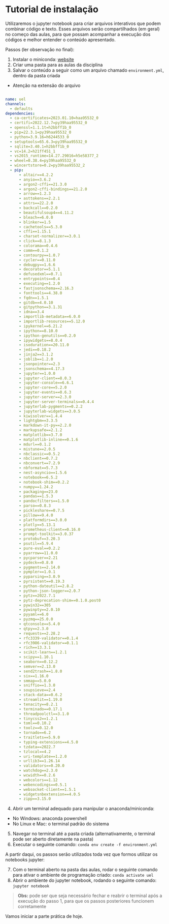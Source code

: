 # Tutorial de instalação

Utilizaremos o jupyter notebook para criar arquivos interativos que podem combinar código e texto. Esses arquivos serão compartilhados (em geral) no começo das aulas, para que possam acompanhar a execução dos códigos e melhor entender o conteúdo apresentado.

Passos (ler observação no final):

1. Instalar o miniconda: [website](https://docs.conda.io/en/latest/miniconda.html)
2. Criar uma pasta para as aulas da disciplina
3. Salvar o conteúdo a seguir como um arquivo chamado `environment.yml`, dentro da pasta criada
  - Atenção na extensão do arquivo

```yml

name: uel
channels:
  - defaults
dependencies:
  - ca-certificates=2023.01.10=haa95532_0
  - certifi=2022.12.7=py39haa95532_0
  - openssl=1.1.1t=h2bbff1b_0
  - pip=22.3.1=py39haa95532_0
  - python=3.9.16=h6244533_0
  - setuptools=65.6.3=py39haa95532_0
  - sqlite=3.40.1=h2bbff1b_0
  - vc=14.2=h21ff451_1
  - vs2015_runtime=14.27.29016=h5e58377_2
  - wheel=0.38.4=py39haa95532_0
  - wincertstore=0.2=py39haa95532_2
  - pip:
      - altair==4.2.2
      - anyio==3.6.2
      - argon2-cffi==21.3.0
      - argon2-cffi-bindings==21.2.0
      - arrow==1.2.3
      - asttokens==2.2.1
      - attrs==22.2.0
      - backcall==0.2.0
      - beautifulsoup4==4.11.2
      - bleach==6.0.0
      - blinker==1.5
      - cachetools==5.3.0
      - cffi==1.15.1
      - charset-normalizer==3.0.1
      - click==8.1.3
      - colorama==0.4.6
      - comm==0.1.2
      - contourpy==1.0.7
      - cycler==0.11.0
      - debugpy==1.6.6
      - decorator==5.1.1
      - defusedxml==0.7.1
      - entrypoints==0.4
      - executing==1.2.0
      - fastjsonschema==2.16.3
      - fonttools==4.38.0
      - fqdn==1.5.1
      - gitdb==4.0.10
      - gitpython==3.1.31
      - idna==3.4
      - importlib-metadata==6.0.0
      - importlib-resources==5.12.0
      - ipykernel==6.21.2
      - ipython==8.10.0
      - ipython-genutils==0.2.0
      - ipywidgets==8.0.4
      - isoduration==20.11.0
      - jedi==0.18.2
      - jinja2==3.1.2
      - joblib==1.2.0
      - jsonpointer==2.3
      - jsonschema==4.17.3
      - jupyter==1.0.0
      - jupyter-client==8.0.3
      - jupyter-console==6.6.1
      - jupyter-core==5.2.0
      - jupyter-events==0.6.3
      - jupyter-server==2.3.0
      - jupyter-server-terminals==0.4.4
      - jupyterlab-pygments==0.2.2
      - jupyterlab-widgets==3.0.5
      - kiwisolver==1.4.4
      - lightgbm==3.3.5
      - markdown-it-py==2.2.0
      - markupsafe==2.1.2
      - matplotlib==3.7.0
      - matplotlib-inline==0.1.6
      - mdurl==0.1.2
      - mistune==2.0.5
      - nbclassic==0.5.2
      - nbclient==0.7.2
      - nbconvert==7.2.9
      - nbformat==5.7.3
      - nest-asyncio==1.5.6
      - notebook==6.5.2
      - notebook-shim==0.2.2
      - numpy==1.24.2
      - packaging==23.0
      - pandas==1.5.3
      - pandocfilters==1.5.0
      - parso==0.8.3
      - pickleshare==0.7.5
      - pillow==9.4.0
      - platformdirs==3.0.0
      - plotly==5.13.1
      - prometheus-client==0.16.0
      - prompt-toolkit==3.0.37
      - protobuf==3.20.3
      - psutil==5.9.4
      - pure-eval==0.2.2
      - pyarrow==11.0.0
      - pycparser==2.21
      - pydeck==0.8.0
      - pygments==2.14.0
      - pympler==1.0.1
      - pyparsing==3.0.9
      - pyrsistent==0.19.3
      - python-dateutil==2.8.2
      - python-json-logger==2.0.7
      - pytz==2022.7.1
      - pytz-deprecation-shim==0.1.0.post0
      - pywin32==305
      - pywinpty==2.0.10
      - pyyaml==6.0
      - pyzmq==25.0.0
      - qtconsole==5.4.0
      - qtpy==2.3.0
      - requests==2.28.2
      - rfc3339-validator==0.1.4
      - rfc3986-validator==0.1.1
      - rich==13.3.1
      - scikit-learn==1.2.1
      - scipy==1.10.1
      - seaborn==0.12.2
      - semver==2.13.0
      - send2trash==1.8.0
      - six==1.16.0
      - smmap==5.0.0
      - sniffio==1.3.0
      - soupsieve==2.4
      - stack-data==0.6.2
      - streamlit==1.19.0
      - tenacity==8.2.1
      - terminado==0.17.1
      - threadpoolctl==3.1.0
      - tinycss2==1.2.1
      - toml==0.10.2
      - toolz==0.12.0
      - tornado==6.2
      - traitlets==5.9.0
      - typing-extensions==4.5.0
      - tzdata==2022.7
      - tzlocal==4.2
      - uri-template==1.2.0
      - urllib3==1.26.14
      - validators==0.20.0
      - watchdog==2.3.0
      - wcwidth==0.2.6
      - webcolors==1.12
      - webencodings==0.5.1
      - websocket-client==1.5.1
      - widgetsnbextension==4.0.5
      - zipp==3.15.0

```

4. Abrir um terminal adequado para manipular o anaconda/miniconda:
  - No Windows: anaconda powershell
  - No Linux e Mac: o terminal padrão do sistema
5. Navegar no terminal até a pasta criada (alternativamente, o terminal pode ser aberto diretamente na pasta)
6. Executar o seguinte comando: `conda env create -f environment.yml`

A partir daqui, os passos serão utilizados toda vez que formos utilizar os notebooks jupyter:

7. Com o terminal aberto na pasta das aulas, rodar o seguinte comando para ativar o ambiente de programação criado: `conda activate uel`
8. Abrir o ambiente do jupyter notebook, rodando o seguinte comando: `jupyter notebook`

> **Obs:** pode ser que seja necessário fechar e reabrir o terminal após a execução do passo 1, para que os passos posteriores funcionem corretamente

Vamos iniciar a parte prática de hoje.